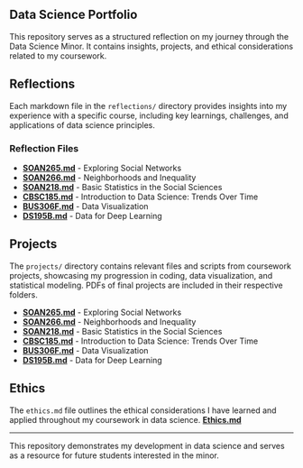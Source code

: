 ## Data Science Portfolio

This repository serves as a structured reflection on my journey through the Data Science Minor. It contains insights, projects, and ethical considerations related to my coursework.

## Reflections
Each markdown file in the `reflections/` directory provides insights into my experience with a specific course, including key learnings, challenges, and applications of data science principles.

### Reflection Files
- **[SOAN265.md](reflections/SOAN265.md)** - Exploring Social Networks
- **[SOAN266.md](reflections/SOAN266.md)** - Neighborhoods and Inequality
- **[SOAN218.md](reflections/SOAN218.md)** - Basic Statistics in the Social Sciences
- **[CBSC185.md](reflections/CBSC185.md)** - Introduction to Data Science: Trends Over Time
- **[BUS306F.md](reflections/BUS306F.md)** - Data Visualization
- **[DS195B.md](reflections/DS195B.md)** - Data for Deep Learning


## Projects
The `projects/` directory contains relevant files and scripts from coursework projects, showcasing my progression in coding, data visualization, and statistical modeling. PDFs of final projects are included in their respective folders.
- **[SOAN265.md](projects/SOAN265.pdf)** - Exploring Social Networks
- **[SOAN266.md](projects/SOAN266.pdf)** - Neighborhoods and Inequality
- **[SOAN218.md](projects/SOAN218.pdf)** - Basic Statistics in the Social Sciences
- **[CBSC185.md](projects/CBSC185.docx)** - Introduction to Data Science: Trends Over Time
- **[BUS306F.md](projects/BUS306F.md)** - Data Visualization
- **[DS195B.md](projects/DS195B.md)** - Data for Deep Learning


## Ethics
The `ethics.md` file outlines the ethical considerations I have learned and applied throughout my coursework in data science.
**[Ethics.md](ethics/ethics.md)**

---

This repository demonstrates my development in data science and serves as a resource for future students interested in the minor.

